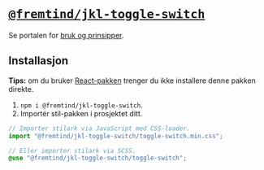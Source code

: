# [`@fremtind/jkl-toggle-switch`](https://jokul.fremtind.no/komponenter/toggleswitch)

Se portalen for [bruk og prinsipper](https://jokul.fremtind.no/komponenter/toggleswitch).

## Installasjon

**Tips:** om du bruker [React-pakken](../toggle-switch-react/) trenger du ikke installere denne pakken direkte.

1. `npm i @fremtind/jkl-toggle-switch`.
2. Importér stil-pakken i prosjektet ditt.

```js
// Importer stilark via JavaScript med CSS-loader.
import "@fremtind/jkl-toggle-switch/toggle-switch.min.css";
```

```scss
// Eller importer stilark via SCSS.
@use "@fremtind/jkl-toggle-switch/toggle-switch";
```
